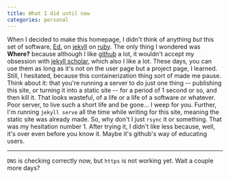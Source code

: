 ```yaml
---
title: What I did until now
categories: personal
---
```


When I decided to make this homepage, I didn't think of anything *but* this set of software, [Ed.](http://minicomp.github.io/ed/) on [jekyll](https://jekyllrb.com/) on [ruby](https://www.ruby-lang.org/en/downloads/). The only thing I wondered was **Where?** because although I like [github](https://github.com/) a lot, it wouldn't accept my obsession with [jekyll scholar](https://github.com/inukshuk/jekyll-scholar), which also I like a lot. These days, you can use them as long as it's not on the user page but a project page, I learned. Still, I hesitated, because this containerization thing sort of made me pause. Think about it: that you're running a server to do just one thing -- publishing this site, or turning it into a static site -- for a period of 1 second or so, and then kill it. That looks wasteful, of a life or a life of a software or whatever. Poor server, to live such a short life and be gone... I weep for you. Further, I'm running `jekyll serve` all the time while writing for this site, meaning the static site was already made. So, why don't I just `rsync` it or something. That was my hesitation number 1. After trying it, I didn't like less because, well, it's over even before you know it. Maybe it's github's way of educating users.

--- 

`DNS` is checking correctly now, but `https` is not working yet. Wait a couple more days?